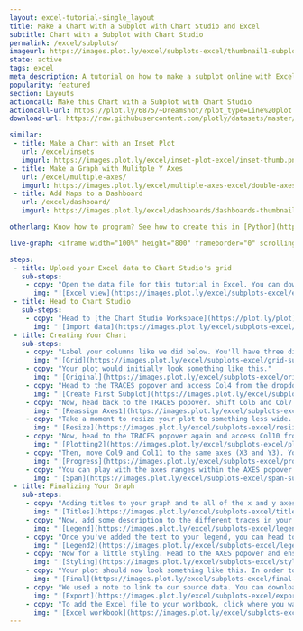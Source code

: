 ```yaml
---
layout: excel-tutorial-single_layout
title: Make a Chart with a Subplot with Chart Studio and Excel
subtitle: Chart with a Subplot with Chart Studio
permalink: /excel/subplots/
imageurl: https://images.plot.ly/excel/subplots-excel/thumbnail1-subplot.png
state: active
tags: excel
meta_description: A tutorial on how to make a subplot online with Excel. Follow our step-by-step tutorial to make a subplot for free and online with Chart Studio.
popularity: featured
section: Layouts
actioncall: Make this Chart with a Subplot with Chart Studio
actioncall-url: https://plot.ly/6875/~Dreamshot/?plot_type=Line%20plot
download-url: https://raw.githubusercontent.com/plotly/datasets/master/subplots.csv.zip

similar:
 - title: Make a Chart with an Inset Plot
   url: /excel/insets
   imgurl: https://images.plot.ly/excel/inset-plot-excel/inset-thumb.png
 - title: Make a Graph with Mulitple Y Axes
   url: /excel/multiple-axes/
   imgurl: https://images.plot.ly/excel/multiple-axes-excel/double-axes-chart-thumb.png
 - title: Add Maps to a Dashboard
   url: /excel/dashboard/
   imgurl: https://images.plot.ly/excel/dashboards/dashboards-thumbnail.png

otherlang: Know how to program? See how to create this in [Python](https://plot.ly/python/subplots/) or [R](https://plot.ly/r/subplots/).

live-graph: <iframe width="100%" height="800" frameborder="0" scrolling="no" src="https://plot.ly/~Dreamshot/2050.embed"></iframe>

steps:
 - title: Upload your Excel data to Chart Studio's grid
   sub-steps:
    - copy: "Open the data file for this tutorial in Excel. You can download the file here in [CSV format](https://raw.githubusercontent.com/plotly/datasets/master/subplots.csv)"
      img: "![Excel view](https://images.plot.ly/excel/subplots-excel/excel-view-subplots.png)"
 - title: Head to Chart Studio
   sub-steps:
    - copy: "Head to [the Chart Studio Workspace](https://plot.ly/plot) and sign into your free Chart Studio account. Go to 'Import,' click 'Upload a file,' then choose your Excel file to upload. Your Excel file will now open in Chart Studio's grid. For more about Chart Studio's grid, see [this tutorial](help.plot.ly/add-data-to-the-plotly-grid/)"
      img: "![Import data](https://images.plot.ly/excel/subplots-excel/import-data-subplots.png)"
 - title: Creating Your Chart
   sub-steps:
    - copy: "Label your columns like we did below. You'll have three different x-y datasets (Date, Atmospheric CO2 [Mauna Loa and South Pole], Date, Global Temperature Anomaly, and +2/-2 Standard Error, and Date, Heat Content and +2/-2 Standard Error). Select 'Line plots' from the MAKE A PLOT menu and then click line plot in the bottom left."
      img: "![Grid](https://images.plot.ly/excel/subplots-excel/grid-subplot.png)"
    - copy: "Your plot would initially look something like this."
      img: "![Original](https://images.plot.ly/excel/subplots-excel/original-subplot.png)"
    - copy: "Head to the TRACES popover and access Col4 from the dropdown menu. From 'Axes' you'll want to click New Axis/Subplot bar. From New Axis/Subplot you'll want to click 'Stacked' under New Subplot."
      img: "![Create First Subplot](https://images.plot.ly/excel/subplots-excel/create-subplot1-subplot.png)"
    - copy: "Now, head back to the TRACES popover. Shift Col6 and Col7 to the new subplot. To do this, change the axes to X2 and Y2 in both cases."
      img: "![Reassign Axes1](https://images.plot.ly/excel/subplots-excel/reassign-axis-1-subplot.png)"
    - copy: "Take a moment to resize your plot to something less wide. A width of 1000 and a height of 800 seems reasonable. Head to the layout menu to do this."
      img: "![Resize](https://images.plot.ly/excel/subplots-excel/resize-subplot.png)"
    - copy: "Now, head to the TRACES popover again and access Col10 from the dropdown menu. Move this trace, along with the Col9 and Col11 traces to the 'X2' and 'Y2' axes. Then head to the 'New Axis/Subplot' popover and create a 'New subplot' for trace Col10, similar to what you previously for Col4."
      img: "![Plotting2](https://images.plot.ly/excel/subplots-excel/plotting2-subplot.png)"
    - copy: "Then, move Col9 and Col11 to the same axes (X3 and Y3). Your plot would then look something like this."
      img: "![Progress](https://images.plot.ly/excel/subplots-excel/progress-subplot.png)"
    - copy: "You can play with the axes ranges within the AXES popover. You can also adjust the span of each subplot within the AXES opover and Layout menu. We found that a 'Span' of 0 to 0.33 worked best for the Y Axis, 0.34 to 0.67 for the Y Axis 2, and 0.68 to 1.00 for the Y Axis. Your plot would then look something like this."
      img: "![Span](https://images.plot.ly/excel/subplots-excel/span-subplot.png)"
 - title: Finalizing Your Graph
   sub-steps:
    - copy: "Adding titles to your graph and to all of the x and y axes of your subplots is important. After titling your plot, it should look something like this."
      img: "![Titles](https://images.plot.ly/excel/subplots-excel/titles-subplot.png)"
    - copy: "Now, add some description to the different traces in your legend. Follow our lead."
      img: "![Legend](https://images.plot.ly/excel/subplots-excel/legend-subplot.png)"
    - copy: "Once you've added the text to your legend, you can head to the LEGEND popover and hide it. This will make your graph less cluttered. Your readers will see the trace descriptors on the hover!"
      img: "![Legend2](https://images.plot.ly/excel/subplots-excel/legend2-subplot.png)"
    - copy: "Now for a little styling. Head to the AXES popover and ensure that 'All Axes' is selected. Next, access the 'Lines' menu and turn the 'Axis line' and 'Mirror' on while the 'Grid lines' and 'Zero line' off."
      img: "![Styling](https://images.plot.ly/excel/subplots-excel/styling-subplot.png)"
    - copy: "Your plot should now look something like this. In order to get the graph at the top of the tutorial, you’ll need to style it a little more."
      img: "![Final](https://images.plot.ly/excel/subplots-excel/final-subplot.png)"
    - copy: "We used a note to link to our source data. You can download your finished Chart Studio graph to embed in your Excel workbook. We also recommend including the Chart Studio link to the graph inside your Excel workbook for easy access to the interactive Chart Studio version. Get the link to your graph by clicking the 'Share' button. Download an image of your Chart Studio graph by clicking EXPORT on the toolbar."
      img: "![Export](https://images.plot.ly/excel/subplots-excel/export-subplot.png)"
    - copy: "To add the Excel file to your workbook, click where you want to insert the picture inside Excel. On the INSERT tab inside Excel, in the ILLUSTRATIONS group, click PICTURE. Locate the Chart Studio graph image that you downloaded and then double-click it. Notice that we also copy-pasted the Chart Studio graph link in a cell for easy access to the interactive Chart Studio version."
      img: "![Excel workbook](https://images.plot.ly/excel/subplots-excel/excel-subplot.png)"
---
```

